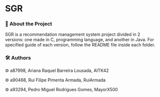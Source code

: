 # SGR

### 🎯 About the Project

SGR is a recommendation management system project divided in 2 versions: one made in C, programming language, and another in Java. For specified guide of each version, follow the README file inside each folder.

### 🛠 Authors

⚙️ a87998, Ariana Raquel Barreira Lousada, AITK42 

⚙️ a90468, Rui Filipe Pimenta Armada, RuiArmada 

⚙️ a93294, Pedro Miguel Rodrigues Gomes, MayorX500 
